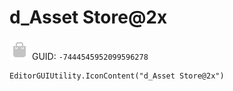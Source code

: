 # d_Asset Store@2x
![](/img/d_Asset%20Store@2x.png)
GUID: `-7444545952099596278`
```
EditorGUIUtility.IconContent("d_Asset Store@2x")
```
